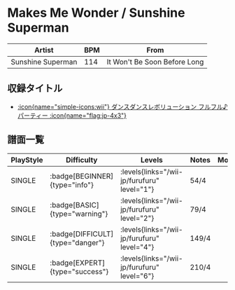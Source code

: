 # Makes Me Wonder / Sunshine Superman

|Artist|BPM|From|
|------|---|----|
|Sunshine Superman|114|It Won't Be Soon Before Long|

## 収録タイトル

- [:icon{name="simple-icons:wii"} ダンスダンスレボリューション フルフル♪パーティー :icon{name="flag:jp-4x3"}](/wii-jp/furufuru)

## 譜面一覧

|PlayStyle|Difficulty|Levels|Notes|Movie|
|---------|----------|------|-----|-----|
|SINGLE| :badge[BEGINNER]{type="info"}| :levels{links="/wii-jp/furufuru" level="1"}|54/4||
|SINGLE| :badge[BASIC]{type="warning"}| :levels{links="/wii-jp/furufuru" level="2"}|79/4||
|SINGLE| :badge[DIFFICULT]{type="danger"}| :levels{links="/wii-jp/furufuru" level="4"}|149/4||
|SINGLE| :badge[EXPERT]{type="success"}| :levels{links="/wii-jp/furufuru" level="6"}|210/4||
